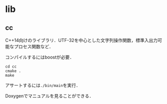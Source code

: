 # lib

## cc

C++14向けのライブラリ．UTF-32を中心とした文字列操作関数，標準入出力可能なプロセス関数など．

コンパイルするにはboostが必要．

    cd cc
    cmake .
    make

アサートするには`./bin/main`を実行．

Doxygenでマニュアルを見ることができる．

